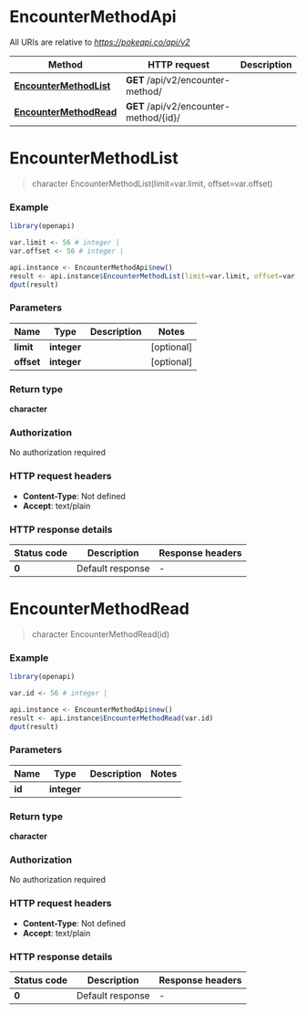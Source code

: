 # EncounterMethodApi

All URIs are relative to *https://pokeapi.co/api/v2*

Method | HTTP request | Description
------------- | ------------- | -------------
[**EncounterMethodList**](EncounterMethodApi.md#EncounterMethodList) | **GET** /api/v2/encounter-method/ | 
[**EncounterMethodRead**](EncounterMethodApi.md#EncounterMethodRead) | **GET** /api/v2/encounter-method/{id}/ | 


# **EncounterMethodList**
> character EncounterMethodList(limit=var.limit, offset=var.offset)



### Example
```R
library(openapi)

var.limit <- 56 # integer | 
var.offset <- 56 # integer | 

api.instance <- EncounterMethodApi$new()
result <- api.instance$EncounterMethodList(limit=var.limit, offset=var.offset)
dput(result)
```

### Parameters

Name | Type | Description  | Notes
------------- | ------------- | ------------- | -------------
 **limit** | **integer**|  | [optional] 
 **offset** | **integer**|  | [optional] 

### Return type

**character**

### Authorization

No authorization required

### HTTP request headers

 - **Content-Type**: Not defined
 - **Accept**: text/plain

### HTTP response details
| Status code | Description | Response headers |
|-------------|-------------|------------------|
| **0** | Default response |  -  |

# **EncounterMethodRead**
> character EncounterMethodRead(id)



### Example
```R
library(openapi)

var.id <- 56 # integer | 

api.instance <- EncounterMethodApi$new()
result <- api.instance$EncounterMethodRead(var.id)
dput(result)
```

### Parameters

Name | Type | Description  | Notes
------------- | ------------- | ------------- | -------------
 **id** | **integer**|  | 

### Return type

**character**

### Authorization

No authorization required

### HTTP request headers

 - **Content-Type**: Not defined
 - **Accept**: text/plain

### HTTP response details
| Status code | Description | Response headers |
|-------------|-------------|------------------|
| **0** | Default response |  -  |

